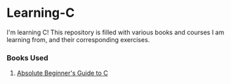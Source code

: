 Learning-C
==========

I'm learning C! This repository is filled with various books and courses I am learning from, and their corresponding exercises. 

### Books Used
1. [Absolute Beginner's Guide to C](http://www.amazon.com/Absolute-Beginners-Guide-2nd-Edition/dp/0672305100/ref=sr_1_1?ie=UTF8&qid=1401385804&sr=8-1&keywords=absolute+beginner%27s+guide+to+c)
